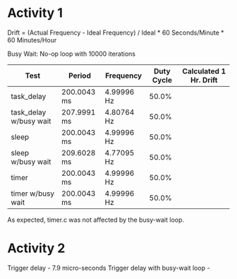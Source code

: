# Activity 1

Drift = (Actual Frequency - Ideal Frequency) / Ideal * 60 Seconds/Minute * 60 Minutes/Hour

Busy Wait: No-op loop with 10000 iterations

| Test | Period | Frequency | Duty Cycle | Calculated 1 Hr. Drift |
| - | - | - | - | - |
| task_delay | 200.0043 ms | 4.99996 Hz | 50.0% | |
| task_delay w/busy wait | 207.9991 ms | 4.80764 Hz | 50.0% | |
| sleep | 200.0043 ms | 4.99996 Hz | 50.0% | |
| sleep w/busy wait | 209.6028 ms | 4.77095 Hz | 50.0% | |
| timer | 200.0043 ms | 4.99996 Hz | 50.0% | |
| timer w/busy wait | 200.0043 ms | 4.99996 Hz | 50.0% | |

As expected, timer.c was not affected by the busy-wait loop.

# Activity 2

Trigger delay - 7.9 micro-seconds
Trigger delay with busy-wait loop - 